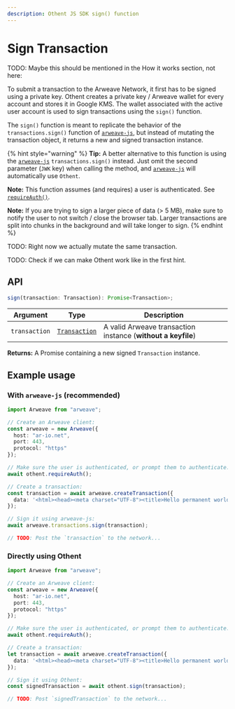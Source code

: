 ```yaml
---
description: Othent JS SDK sign() function
---
```


# Sign Transaction

TODO: Maybe this should be mentioned in the How it works section, not here:

To submit a transaction to the Arweave Network, it first has to be signed using a private key. Othent creates a private
key / Arweave wallet for every account and stores it in Google KMS. The wallet associated with the active user account
is used to sign transactions using the `sign()` function.

The `sign()` function is meant to replicate the behavior of the `transactions.sign()` function of
[`arweave-js`](https://github.com/arweaveTeam/arweave-js#sign-a-transaction), but instead of mutating the transaction
object, it returns a new and signed transaction instance.

{% hint style="warning" %}
**Tip:** A better alternative to this function is using the
[`arweave-js`](https://github.com/arweaveTeam/arweave-js#sign-a-transaction) `transactions.sign()` instead. Just omit
the second parameter (`JWK` key) when calling the method, and
[`arweave-js`](https://github.com/arweaveTeam/arweave-js#sign-a-transaction) will automatically use `Othent`.

**Note:** This function assumes (and requires) a user is authenticated. See [`requireAuth()`](require-auth.md).

**Note:** If you are trying to sign a larger piece of data (> 5 MB), make sure to notify the user to not switch / close
the browser tab. Larger transactions are split into chunks in the background and will take longer to sign.
{% endhint %}

TODO: Right now we actually mutate the same transaction.

TODO: Check if we can make Othent work like in the first hint.

## API

```ts
sign(transaction: Transaction): Promise<Transaction>;
```

| Argument      | Type                                                                                                                     | Description                                                  |
| ------------- | ------------------------------------------------------------------------------------------------------------------------ | ------------------------------------------------------------ |
| `transaction` | [`Transaction`](https://github.com/arweaveTeam/arweave-js#transactions)                                                  | A valid Arweave transaction instance (**without a keyfile**) |

**Returns:** A Promise containing a new signed `Transaction` instance.

## Example usage

### With `arweave-js` (recommended)

```ts
import Arweave from "arweave";

// Create an Arweave client:
const arweave = new Arweave({
  host: "ar-io.net",
  port: 443,
  protocol: "https"
});

// Make sure the user is authenticated, or prompt them to authenticate:
await othent.requireAuth();

// Create a transaction:
const transaction = await arweave.createTransaction({
  data: '<html><head><meta charset="UTF-8"><title>Hello permanent world! This was signed via ArConnect!!!</title></head><body></body></html>'
});

// Sign it using arweave-js:
await arweave.transactions.sign(transaction);

// TODO: Post the `transaction` to the network...
```

### Directly using Othent

```ts
import Arweave from "arweave";

// Create an Arweave client:
const arweave = new Arweave({
  host: "ar-io.net",
  port: 443,
  protocol: "https"
});

// Make sure the user is authenticated, or prompt them to authenticate:
await othent.requireAuth();

// Create a transaction:
let transaction = await arweave.createTransaction({
  data: '<html><head><meta charset="UTF-8"><title>Hello permanent world! This was signed via ArConnect!!!</title></head><body></body></html>'
});

// Sign it using Othent:
const signedTransaction = await othent.sign(transaction);

// TODO: Post `signedTransaction` to the network...
```
